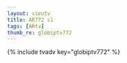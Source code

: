 ```yaml
--- 
layout: sieutv
title: AR772 s1
tags: [ARtv]
thumb_re: globiptv772
---
```

{% include tvadv key="globiptv772" %} 

